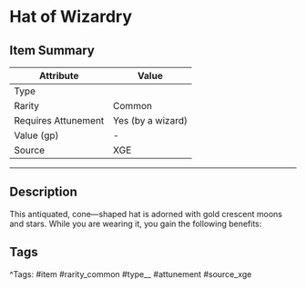 # Hat of Wizardry

## Item Summary

| Attribute            | Value                        |
|----------------------|------------------------------|
| Type                 |   |
| Rarity               | Common             |
| Requires Attunement  | Yes (by a wizard)                |
| Value (gp)           | -    |
| Source               | XGE |

---

## Description

This antiquated, cone—shaped hat is adorned with gold crescent moons and stars. While you are wearing it, you gain the following benefits:

## Tags

^Tags: #item #rarity_common #type__ #attunement #source_xge